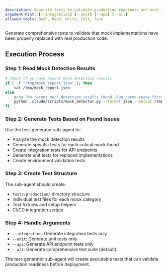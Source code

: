 ```yaml
---
description: Generate tests to validate production readiness and mock replacements
argument-hint: [--integration] [--unit] [--api] [--all]
allowed-tools: Bash, Read, Write, Edit, Task
---
```


Generate comprehensive tests to validate that mock implementations have been properly replaced with real production code.

## Execution Process

### Step 1: Read Mock Detection Results
```bash
# Check if we have recent mock detection results
if [ -f "/tmp/mock_report.json" ]; then
    cat /tmp/mock_report.json
else
    echo "No recent mock detection results found. Run /prod-ready first."
    python .claude/scripts/mock_detector.py --format json --output /tmp/mock_report.json
fi
```

### Step 2: Generate Tests Based on Found Issues
Use the test-generator sub-agent to:
- Analyze the mock detection results
- Generate specific tests for each critical mock found
- Create integration tests for API endpoints  
- Generate unit tests for replaced implementations
- Create environment validation tests

### Step 3: Create Test Structure
The sub-agent should create:
- `tests/production/` directory structure
- Individual test files for each mock category
- Test fixtures and setup helpers
- CI/CD integration scripts

### Step 4: Handle Arguments
- `--integration`: Generate integration tests only
- `--unit`: Generate unit tests only  
- `--api`: Generate API endpoint tests only
- `--all`: Generate comprehensive test suite (default)

The test-generator sub-agent will create executable tests that can validate production readiness before deployment.